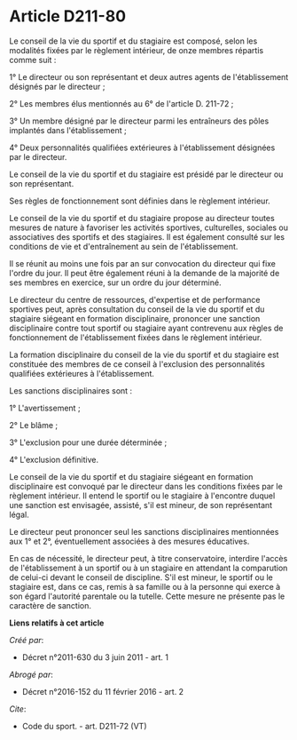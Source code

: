 # Article D211-80

Le conseil de la vie du sportif et du stagiaire est composé, selon les modalités fixées par le règlement intérieur, de onze
membres répartis comme suit : 

1° Le directeur ou son représentant et deux autres agents de l'établissement désignés par le directeur ; 

2° Les membres élus mentionnés au 6° de l'article D. 211-72 ; 

3° Un membre désigné par le directeur parmi les entraîneurs des pôles implantés dans l'établissement ; 

4° Deux personnalités qualifiées extérieures à l'établissement désignées par le directeur. 

Le conseil de la vie du sportif et du stagiaire est présidé par le directeur ou son représentant. 

Ses règles de fonctionnement sont définies dans le règlement intérieur. 

Le conseil de la vie du sportif et du stagiaire propose au directeur toutes mesures de nature à favoriser les activités
sportives, culturelles, sociales ou associatives des sportifs et des stagiaires. Il est également consulté sur les conditions
de vie et d'entraînement au sein de l'établissement. 

Il se réunit au moins une fois par an sur convocation du directeur qui fixe l'ordre du jour. Il peut être également réuni à
la demande de la majorité de ses membres en exercice, sur un ordre du jour déterminé. 

Le directeur du centre de ressources, d'expertise et de performance sportives peut, après consultation du conseil de la vie
du sportif et du stagiaire siégeant en formation disciplinaire, prononcer une sanction disciplinaire contre tout sportif ou
stagiaire ayant contrevenu aux règles de fonctionnement de l'établissement fixées dans le règlement intérieur. 

La formation disciplinaire du conseil de la vie du sportif et du stagiaire est constituée des membres de ce conseil à
l'exclusion des personnalités qualifiées extérieures à l'établissement. 

Les sanctions disciplinaires sont : 

1° L'avertissement ; 

2° Le blâme ; 

3° L'exclusion pour une durée déterminée ; 

4° L'exclusion définitive. 

Le conseil de la vie du sportif et du stagiaire siégeant en formation disciplinaire est convoqué par le directeur dans les
conditions fixées par le règlement intérieur. Il entend le sportif ou le stagiaire à l'encontre duquel une sanction est
envisagée, assisté, s'il est mineur, de son représentant légal. 

Le directeur peut prononcer seul les sanctions disciplinaires mentionnées aux 1° et 2°, éventuellement associées à des
mesures éducatives. 

En cas de nécessité, le directeur peut, à titre conservatoire, interdire l'accès de l'établissement à un sportif ou à un
stagiaire en attendant la comparution de celui-ci devant le conseil de discipline. S'il est mineur, le sportif ou le
stagiaire est, dans ce cas, remis à sa famille ou à la personne qui exerce à son égard l'autorité parentale ou la tutelle.
Cette mesure ne présente pas le caractère de sanction.

**Liens relatifs à cet article**

_Créé par_:

  - Décret n°2011-630 du 3 juin 2011 - art. 1

_Abrogé par_:

  - Décret n°2016-152 du 11 février 2016 - art. 2

_Cite_:

  - Code du sport. - art. D211-72 (VT)
